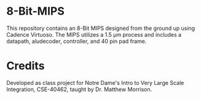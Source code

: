 # 8-Bit-MIPS

This repository contains an 8-Bit MIPS designed from the ground up using Cadence Virtuoso. The MIPS utilizes a 1.5 μm process and includes a datapath, aludecoder, controller, and 40 pin pad frame.

# Credits

Developed as class project for Notre Dame's Intro to Very Large Scale Integration, CSE-40462, taught by Dr. Matthew Morrison.
